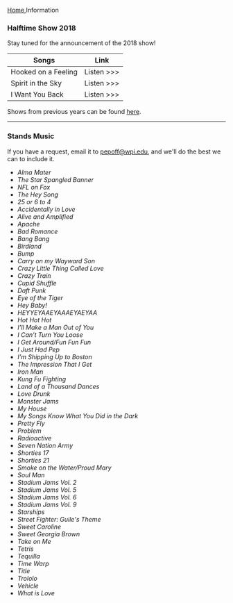 [Home](Home),Information

### Halftime Show 2018

<div id="inline-player" style="float:right;padding-left:10px;display:none;">
    <a id="close-inline-player" style="float:right;">[X]</a>
    <iframe id="inline-player-iframe" style="height:650px;width:650px"></iframe>
</div>

Stay tuned for the announcement of the 2018 show!

| Songs | Link |
|-------|------|
| Hooked on a Feeling | <a class="inline-playable" id="https://www.jwpepper.com/sheet-music/media-player.jsp?&type=audio&productID=10492397">Listen >>></a> |
| Spirit in the Sky | <a class="inline-playable" id="https://www.jwpepper.com/sheet-music/media-player.jsp?&type=audio&productID=10017911">Listen >>></a> |
| I Want You Back | <a class="inline-playable" id="https://www.jwpepper.com/sheet-music/media-player.jsp?&type=audio&productID=2462679">Listen >>></a> |

Shows from previous years can be found [here](Previous%20Shows).

<script src="js/inline-player.js"></script>

---

### Stands Music

If you have a request, email it to <a href="mailto:pepoff@wpi.edu">pepoff@wpi.edu</a>, and we'll do the best we can to include it.

* *Alma Mater*
* *The Star Spangled Banner*
* *NFL on Fox*
* *The Hey Song*
* *25 or 6 to 4*
* *Accidentally in Love*
* *Alive and Amplified*
* *Apache*
* *Bad Romance*
* *Bang Bang*
* *Birdland*
* *Bump*
* *Carry on my Wayward Son*
* *Crazy Little Thing Called Love*
* *Crazy Train*
* *Cupid Shuffle*
* *Daft Punk*
* *Eye of the Tiger*
* *Hey Baby!*
* *HEYYEYAAEYAAAEYAEYAA*
* *Hot Hot Hot*
* *I’ll Make a Man Out of You*
* *I Can’t Turn You Loose*
* *I Get Around/Fun Fun Fun*
* *I Just Had Pep*
* *I’m Shipping Up to Boston*
* *The Impression That I Get*
* *Iron Man*
* *Kung Fu Fighting*
* *Land of a Thousand Dances*
* *Love Drunk*
* *Monster Jams*
* *My House*
* *My Songs Know What You Did in the Dark*
* *Pretty Fly*
* *Problem*
* *Radioactive*
* *Seven Nation Army*
* *Shorties 17*
* *Shorties 21*
* *Smoke on the Water/Proud Mary*
* *Soul Man*
* *Stadium Jams Vol. 2*
* *Stadium Jams Vol. 5*
* *Stadium Jams Vol. 6*
* *Stadium Jams Vol. 9*
* *Starships*
* *Street Fighter: Guile's Theme*
* *Sweet Caroline*
* *Sweet Georgia Brown*
* *Take on Me*
* *Tetris*
* *Tequilla*
* *Time Warp*
* *Title*
* *Trololo*
* *Vehicle*
* *What is Love*
